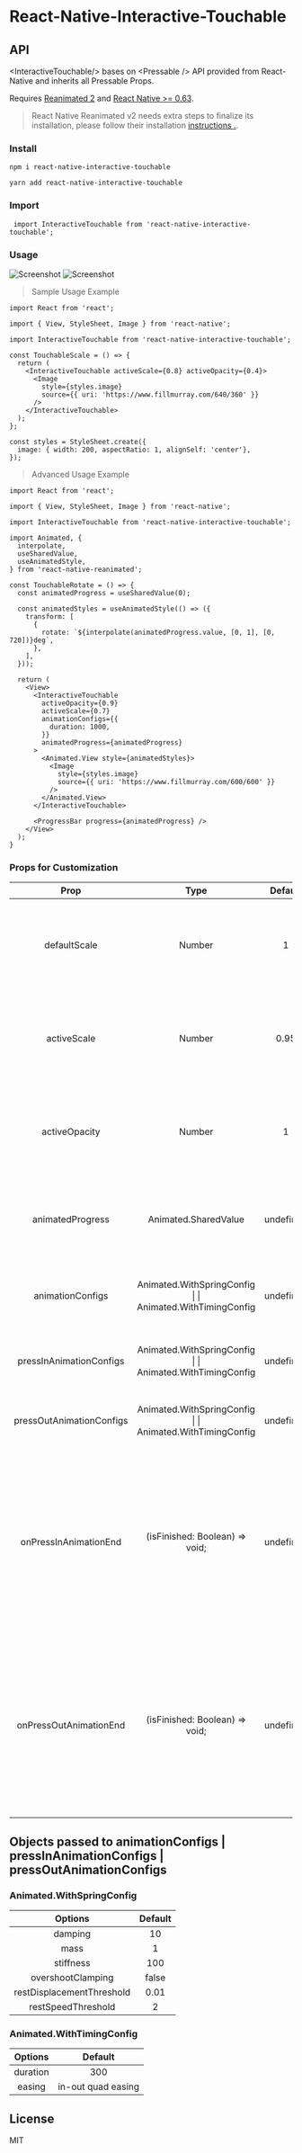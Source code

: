 # React-Native-Interactive-Touchable

## API

\<InteractiveTouchable\/> bases on \<Pressable \/> API provided from React-Native and inherits all Pressable Props.

Requires [Reanimated 2](https://github.com/software-mansion/react-native-reanimated) and [React Native >= 0.63](https://github.com/facebook/react-native).

> React Native Reanimated v2 needs extra steps to finalize its installation, please follow their installation [instructions .](https://docs.swmansion.com/react-native-reanimated/docs/fundamentals/installation).

### Install
```
npm i react-native-interactive-touchable
```

```
yarn add react-native-interactive-touchable
```

### Import 
```
 import InteractiveTouchable from 'react-native-interactive-touchable';
```

### Usage

![Screenshot](https://github.com/NushGhulyan/react-native-interactive-touchable/blob/master/screenshots/scaleInteraction.gif)
![Screenshot](https://github.com/NushGhulyan/react-native-interactive-touchable/blob/master/screenshots/progressInteraction.gif)



> Sample Usage Example

```
import React from 'react';

import { View, StyleSheet, Image } from 'react-native';

import InteractiveTouchable from 'react-native-interactive-touchable';

const TouchableScale = () => {
  return (
    <InteractiveTouchable activeScale={0.8} activeOpacity={0.4}>
      <Image
        style={styles.image}
        source={{ uri: 'https://www.fillmurray.com/640/360' }}
      />
    </InteractiveTouchable>
  );
};

const styles = StyleSheet.create({
  image: { width: 200, aspectRatio: 1, alignSelf: 'center'},
});

```

> Advanced Usage Example

```
import React from 'react';

import { View, StyleSheet, Image } from 'react-native';

import InteractiveTouchable from 'react-native-interactive-touchable';

import Animated, {
  interpolate,
  useSharedValue,
  useAnimatedStyle,
} from 'react-native-reanimated';

const TouchableRotate = () => {
  const animatedProgress = useSharedValue(0);

  const animatedStyles = useAnimatedStyle(() => ({
    transform: [
      {
        rotate: `${interpolate(animatedProgress.value, [0, 1], [0, 720])}deg`,
      },
    ],
  }));

  return (
    <View>
      <InteractiveTouchable
        activeOpacity={0.9}
        activeScale={0.7}
        animationConfigs={{
          duration: 1000,
        }}
        animatedProgress={animatedProgress}
      >
        <Animated.View style={animatedStyles}>
          <Image
            style={styles.image}
            source={{ uri: 'https://www.fillmurray.com/600/600' }}
          />
        </Animated.View>
      </InteractiveTouchable>

      <ProgressBar progress={animatedProgress} />
    </View>
  );
}

```

### Props for Customization 

| Prop                    | Type                  | Default      | Description                                        |
| :---------------------: | :----------:          | :----------: | :------------------------------------------------: |
| defaultScale            | Number                | 1            | Determines what the scale of the wrapped view should be when touch is not active                                                |
| activeScale             | Number                | 0.95         | Determines what the scale of the wrapped view should be when touch is active                                                                                                   |
| activeOpacity           | Number                | 1            | Determines what the opacity of the wrapped view should be when touch is not active                                                
| animatedProgress        | Animated.SharedValue  | undefined    | Animated value to be used as a callback for the index node internally.                   |
| animationConfigs        | Animated.WithSpringConfig \| \| Animated.WithTimingConfig                | undefined    | Object carrying pressIn and pressOut animation configuration. |
| pressInAnimationConfigs | Animated.WithSpringConfig \| \| Animated.WithTimingConfig                | undefined    | Object carrying pressIn animation configuration.             |
| pressOutAnimationConfigs| Animated.WithSpringConfig \| \| Animated.WithTimingConfig                | undefined    | Object carrying pressOut animation configuration.              |
| onPressInAnimationEnd   | (isFinished: Boolean) => void;              | undefined  | The provided function will be called when the animation is complete. In case the animation is cancelled, the callback will receive false as the argument, otherwise it will receive true. |
| onPressOutAnimationEnd  | (isFinished: Boolean) => void;                | undefined          | The provided function will be called when the animation is complete. In case the animation is cancelled, the callback will receive false as the argument, otherwise it will receive true.                             |

## Objects passed to animationConfigs | pressInAnimationConfigs | pressOutAnimationConfigs

### Animated.WithSpringConfig
| Options                   | Default  |  
| :-----------------------: | :------: |
| damping                   | 10       |
| mass                      | 1        | 
| stiffness                 | 100      | 
| overshootClamping         | false    | 
| restDisplacementThreshold | 0.01     | 
| restSpeedThreshold        | 2        | 

### Animated.WithTimingConfig
| Options   | Default              |  
| :-------: | :------------------: |
| duration  | 300                  |
| easing    | in-out quad easing   | 


## License

MIT